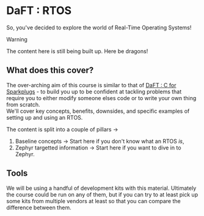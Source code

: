 # DaFT : RTOS

So, you've decided to explore the world of Real-Time Operating Systems!  

> [!WARNING]
> The content here is still being built up. Here be dragons!

## What does this cover?

The over-arching aim of this course is similar to that of [DaFT : C for Sparkplugs](https://diagnosticsmonkey.github.io/DaFT-C4Sparkplugs) - to build you up to be confident at tackling problems that require you to either modify someone elses code or to write your own thing from scratch.  
We'll cover key concepts, benefits, downsides, and specific examples of setting up and using an RTOS.

The content is split into a couple of pillars ->

1. Baseline concepts -> Start here if you don't know what an RTOS _is_,
2. Zephyr targetted information -> Start here if you want to dive in to Zephyr.

## Tools

We will be using a handful of development kits with this material. Ultimately the course could be run on any of them, but if you can try to at least pick up some kits from multiple vendors at least so that you can compare the difference between them.